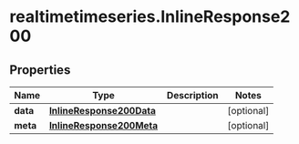 # realtimetimeseries.InlineResponse200

## Properties

Name | Type | Description | Notes
------------ | ------------- | ------------- | -------------
**data** | [**InlineResponse200Data**](InlineResponse200Data.md) |  | [optional] 
**meta** | [**InlineResponse200Meta**](InlineResponse200Meta.md) |  | [optional] 



